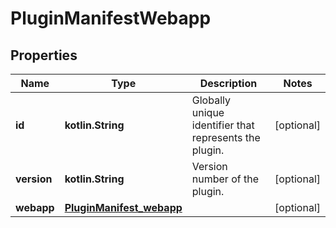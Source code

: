 
# PluginManifestWebapp

## Properties
Name | Type | Description | Notes
------------ | ------------- | ------------- | -------------
**id** | **kotlin.String** | Globally unique identifier that represents the plugin. |  [optional]
**version** | **kotlin.String** | Version number of the plugin. |  [optional]
**webapp** | [**PluginManifest_webapp**](PluginManifest_webapp.md) |  |  [optional]



